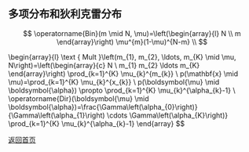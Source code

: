 <script src="https://cdn.mathjax.org/mathjax/latest/MathJax.js?config=TeX-AMS-MML_HTMLorMML" type="text/javascript"></script>

## 多项分布和狄利克雷分布

$$
\operatorname{Bin}(m \mid N, \mu)=\left(\begin{array}{l}
N \\
m
\end{array}\right) \mu^{m}(1-\mu)^{N-m} \\
$$


\begin{array}{l}
\text { Mult }\left(m_{1}, m_{2}, \ldots, m_{K} \mid \mu, N\right)=\left(\begin{array}{c}
N \\
m_{1} m_{2} \ldots m_{K}
\end{array}\right) \prod_{k=1}^{K} \mu_{k}^{m_{k}} \\
p(\mathbf{x} \mid \mu)=\prod_{k=1}^{K} \mu_{k}^{x_{k}} \\
p(\boldsymbol{\mu} \mid \boldsymbol{\alpha}) \propto \prod_{k=1}^{K} \mu_{k}^{\alpha_{k}-1} \\
\operatorname{Dir}(\boldsymbol{\mu} \mid \boldsymbol{\alpha})=\frac{\Gamma\left(\alpha_{0}\right)}{\Gamma\left(\alpha_{1}\right) \cdots \Gamma\left(\alpha_{K}\right)} \prod_{k=1}^{K} \mu_{k}^{\alpha_{k}-1}
\end{array}
$$

[返回首页](https://666cocohappy.github.io/note/)
